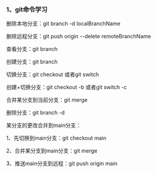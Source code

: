 ### 1、git命令学习
删除本地分支：git branch -d localBranchName

删除远程分支：git push origin --delete remoteBranchName

查看分支：git branch

创建分支：git branch <name>

切换分支：git checkout <name>或者git switch <name>

创建+切换分支：git checkout -b <name>或者git switch -c <name>

合并某分支到当前分支：git merge <name>

删除分支：git branch -d <name>

某分支的更改合并到main分支：

1、先切换到main分支：git checkout main

2、合并某分支到main分支：git merge <name>

3、推送main分支到远程：git push origin main